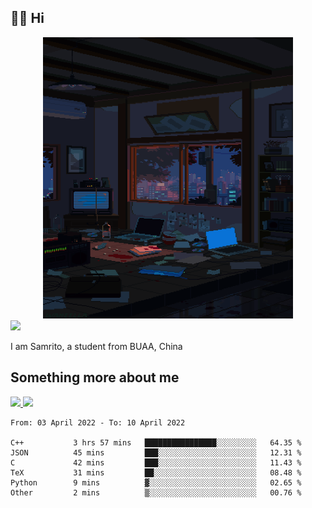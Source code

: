 ## 👋🏻 Hi

<div align="center">
<img alt="GIF" src="https://github.com/xiangsam/xiangsam/blob/271390e4ab50820a4594e3cb94b7ffaa6293de72/0_0EUAvTumWsRa2k6F.gif" width=400 height=450/>
</div>

<a href="https://github.com/xiangsam">
  <img src="https://komarev.com/ghpvc/?username=xiangsam&style=flat-square" />
</a>

I am Samrito, a student from BUAA, China


## Something more about me
<a href="https://github.com/xiangsam">
  <img src="https://github-readme-stats.vercel.app/api?username=xiangsam&show_icons=true&hide_border=true" />
</a>


<a href="https://github.com/xiangsam">
  <img src="https://github-readme-stats.vercel.app/api/top-langs/?username=xiangsam&layout=compact" />
</a>

<!--START_SECTION:waka-->

```text
From: 03 April 2022 - To: 10 April 2022

C++           3 hrs 57 mins   ████████████████░░░░░░░░░   64.35 %
JSON          45 mins         ███░░░░░░░░░░░░░░░░░░░░░░   12.31 %
C             42 mins         ███░░░░░░░░░░░░░░░░░░░░░░   11.43 %
TeX           31 mins         ██░░░░░░░░░░░░░░░░░░░░░░░   08.48 %
Python        9 mins          ▓░░░░░░░░░░░░░░░░░░░░░░░░   02.65 %
Other         2 mins          ▒░░░░░░░░░░░░░░░░░░░░░░░░   00.76 %
```

<!--END_SECTION:waka-->

<!---
xiangsam/xiangsam is a ✨ special ✨ repository because its `README.md` (this file) appears on your GitHub profile.
You can click the Preview link to take a look at your changes.
--->
